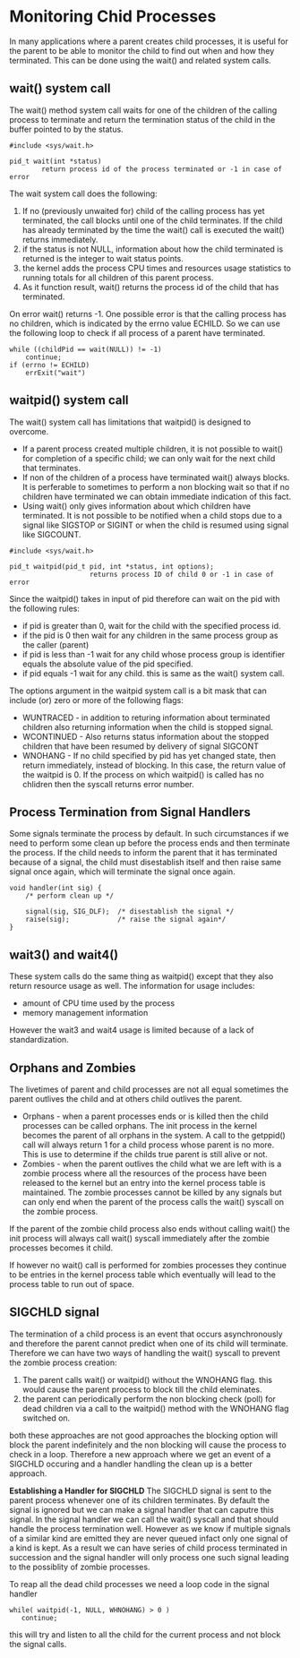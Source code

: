 # Monitoring Chid Processes 

In many applications where a parent creates child processes, it is useful for the parent to be able to monitor the child to find out 
when and how they terminated. This can be done using the wait() and related system calls. 

## wait() system call 
The wait() method system call waits for one of the children of the calling process to terminate and return the termination status of the
child in the buffer pointed to by the status. 

```
#include <sys/wait.h> 

pid_t wait(int *status) 
		return process id of the process terminated or -1 in case of error 

```

The wait system call does the following: 
1. If no (previously unwaited for) child of the calling process has yet terminated, the call blocks until one of the child terminates. If the child has already terminated by the time the wait() call is executed the wait() returns immediately. 
2. if the status is not NULL, information about how the child terminated is returned is the integer to wait status points. 
3. the kernel adds the process CPU times and resources usage statistics to running totals for all children of this parent process. 
4. As it function result, wait() returns the process id of the child that has terminated. 

On error wait() returns -1. One possible error is that the calling process has no children, which is indicated by the errno value ECHILD. So we can use the following loop to check if all process of a parent have terminated. 

```
while ((childPid == wait(NULL)) != -1) 
	continue; 
if (errno != ECHILD) 
	errExit("wait") 
```

## waitpid() system call 
The wait() system call has limitations that waitpid() is designed to overcome. 

* If a parent process created multiple children, it is not possible to wait() for completion of a
  specific child; we can only wait for the next child that terminates. 
* If non of the children of a process have terminated wait() always blocks. It is perferable to
  sometimes to perform a non blocking wait so that if no children have terminated we can obtain
  immediate indication of this fact. 
* Using wait() only gives information about which children have terminated. It is not possible to
  be notified when a child stops due to a signal like SIGSTOP or SIGINT or when the child is
  resumed using signal like SIGCOUNT. 

```
#include <sys/wait.h> 

pid_t waitpid(pid_t pid, int *status, int options); 
                    returns process ID of child 0 or -1 in case of error
```
  
Since the waitpid() takes in input of pid therefore can wait on the pid with the following rules: 
* if pid is greater than 0, wait for the child with the specified process id. 
* if the pid is 0 then wait for any children in the same process group as the caller (parent) 
* if pid is less than -1 wait for any child whose process group is identifier equals the absolute
  value of the pid specified. 
* if pid equals -1 wait for any child. this is same as the wait() system call. 

The options argument in the waitpid system call is a bit mask that can include (or) zero or more of
the following flags: 

* WUNTRACED - in addition to returing information about terminated children also returning
  information when the child is stopped signal. 
* WCONTINUED - Also returns status information about the stopped children that have been resumed by
  delivery of signal SIGCONT 
* WNOHANG - If no child specified by pid has yet changed state, then return immediately, instead of
  blocking. In this case, the return value of the waitpid is 0. If the process on which waitpid() is
  called has no chlidren then the syscall returns error number. 


## Process Termination from Signal Handlers 
Some signals terminate the process by default. In such circumstances if we need to perform some
clean up before the process ends and then terminate the process. If the child needs to inform the
parent that it has terminated because of a signal, the child must disestablish itself and then raise
same signal once again, which will terminate the signal once again. 

```
void handler(int sig) {
    /* perform clean up */ 

    signal(sig, SIG_DLF);  /* disestablish the signal */ 
    raise(sig);            /* raise the signal again*/ 
}
```

## wait3() and wait4() 
These system calls do the same thing as waitpid() except that they also return resource usage as
well. The information for usage includes: 
* amount of CPU time used by the process 
* memory management information 

However the wait3 and wait4 usage is limited because of a lack of standardization. 

## Orphans and Zombies 
The livetimes of parent and child processes are not all equal sometimes the parent outlives the
child and at others child outlives the parent. 
* Orphans - when a parent processes ends or is killed then the child processes can be called
  orphans. The init process in the kernel becomes the parent of all orphans in the system. A call to
  the getppid() call will always return 1 for a child process whose parent is no more. This is use
  to determine if the childs true parent is still alive or not. 
* Zombies - when the parent outlives the child what we are left with is a zombie process where all
  the resources of the process have been released to the kernel but an entry into the kernel process
  table is maintained. The zombie processes cannot be killed by any signals but can only end when
  the parent of the process calls the wait() syscall on the zombie process. 

If the parent of the zombie child process also ends without calling wait() the init process will 
always call wait() syscall immediately after the zombie processes becomes it child.

If however no wait() call is performed for zombies processes they continue to be entries in the
kernel process table which eventually will lead to the process table to run out of space. 


## SIGCHLD signal 

The termination of a child process is an event that occurs asynchronously and therefore the parent
cannot predict when one of its child will terminate. Therefore we can have two ways of handling the
wait() syscall to prevent the zombie process creation: 
1. The parent calls wait() or waitpid() without the WNOHANG flag. this would cause the parent
   process to block till the child eleminates. 
2. the parent can periodically perform the non blocking check (poll) for dead children via a call to
   the waitpid() method with the WNOHANG flag switched on. 

both these approaches are not good approaches the blocking option will block the parent indefinitely
and the non blocking will cause the process to check in a loop. Therefore a new approach where we
get an event of a SIGCHLD occuring and a handler handling the clean up is a better approach. 

**Establishing a Handler for SIGCHLD** 
The SIGCHLD signal is sent to the parent process whenever one of its children terminates. By default
the signal is ignored but we can make a signal handler that can caputre this signal. In the signal
handler we can call the wait() syscall and that should handle the process termination well. However
as we know if multiple signals of a similar kind are emitted they are never queued infact only one
signal of a kind is kept. As a result we can have series of child process terminated in succession
and the signal handler will only process one such signal leading to the possiblity of zombie
processes. 

To reap all the dead child processes we need a loop code in the signal handler
```
while( waitpid(-1, NULL, WHNOHANG) > 0 )
   continue; 
```
this will try and listen to all the child for the current process and not block the signal calls. 




